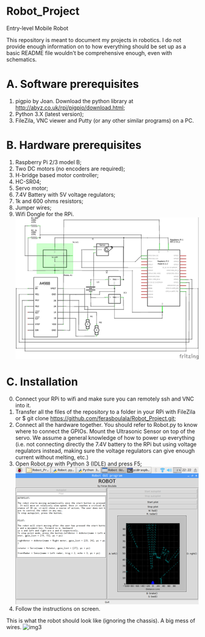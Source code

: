 # Robot_Project
Entry-level Mobile Robot

This repository is meant to document my projects in robotics. I do not provide enough information on to how everything should be set up as a basic README file wouldn't be comprehensive enough, even with schematics.

# A. Software prerequisites 
  1. pigpio by Joan. Download the python library at http://abyz.co.uk/rpi/pigpio/download.html;
  2. Python 3.X (latest version);
  3. FileZila, VNC viewer and Putty (or any other similar programs) on a PC.
  
# B. Hardware prerequisites
  1. Raspberry Pi 2/3 model B;
  2. Two DC motors (no encoders are required);
  3. H-bridge based motor controller;
  4. HC-SR04;
  5. Servo motor;
  6. 7.4V Battery with 5V voltage regulators;
  7. 1k and 600 ohms resistors;
  8. Jumper wires;
  9. Wifi Dongle for the RPi.
![img1](Robot_Project_schematic.jpg)

# C. Installation

  0. Connect your RPi to wifi and make sure you can remotely ssh and VNC into it.
  1. Transfer all the files of the repository to a folder in your RPi with FileZila or $ git clone https://github.com/ferasboulala/Robot_Project.git;
  2. Connect all the hardware together. You should refer to Robot.py to know where to connect the GPIOs. Mount the Ultrasonic Sensor on top of the servo. We assume a general knowledge of how to power up everything (i.e. not connecting directly the 7.4V battery to the RPi but using voltage regulators instead, making sure the voltage regulators can give enough current without melting, etc.)
  3. Open Robot.py with Python 3 (IDLE) and press F5;
  ![img2](GUI.png)
  4. Follow the instructions on screen.

This is what the robot should look like (ignoring the chassis). A big mess of wires.
![img3](IMG_20170823_213321905.jpg?w=10)
